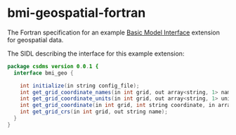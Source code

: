 # bmi-geospatial-fortran

The Fortran specification for an example
[Basic Model Interface](https://bmi.readthedocs.io) extension
for geospatial data.

The SIDL describing the interface for this example extension:
```java
package csdms version 0.0.1 {
  interface bmi_geo {

    int initialize(in string config_file);
    int get_grid_coordinate_names(in int grid, out array<string, 1> names);
    int get_grid_coordinate_units(in int grid, out array<string, 1> units);
    int get_grid_coordinate(in int grid, int string coordinate, in array<double, 1> values);
    int get_grid_crs(in int grid, out string name);
  }
}
```
